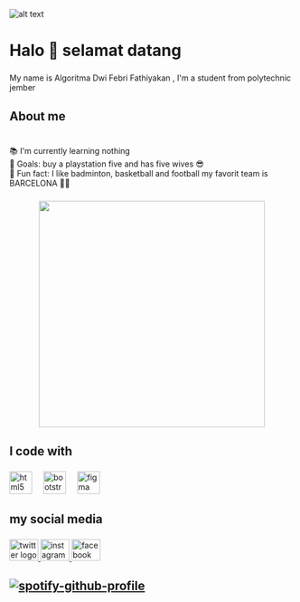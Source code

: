![alt text](https://github.com/algor1tma/algor1tma/blob/main/Algoritma%20febri23.png)
<h1 align="left">Halo 👋 selamat datang</h1>

###

<p align="left">My name is Algoritma Dwi Febri Fathiyakan , I'm a student from polytechnic jember</p>

###

<h2 align="left">About me</h2>

###

<p align="left"><br>📚 I'm currently learning nothing<br>🎯 Goals: buy a playstation five and has five wives 😎<br>🎲 Fun fact: I like badminton, basketball and football my favorit team is BARCELONA 🔴🔵</p>

###

<div align="center">
  <img height="400" wide="899" src="https://media.giphy.com/media/7ihhFw8q0LzBS/giphy.gif"  />
</div>

###
  
###

<h2 align="left">I code with</h2>

###

<div align="left">
  <img src="https://cdn.jsdelivr.net/gh/devicons/devicon/icons/html5/html5-original.svg" height="40" alt="html5 logo"  />
  <img width="12" />
  <img src="https://cdn.jsdelivr.net/gh/devicons/devicon/icons/bootstrap/bootstrap-original.svg" height="40" alt="bootstrap logo"  />
  <img width="12" />
  <img src="https://cdn.jsdelivr.net/gh/devicons/devicon/icons/figma/figma-original.svg" height="40" alt="figma logo"  />
</div>

###

<h2 align="left">my social media</h2>

###

<div align="left">
  <a href="https://twitter.com/AlgoritmaF" target="_blank">
    <img src="https://raw.githubusercontent.com/maurodesouza/profile-readme-generator/master/src/assets/icons/social/twitter/default.svg" width="51" height="38" alt="twitter logo"  />
  </a>
  <a href="https://www.instagram.com/algoritma_sho/" target="_blank">
    <img src="https://raw.githubusercontent.com/maurodesouza/profile-readme-generator/master/src/assets/icons/social/instagram/default.svg" width="51" height="38" alt="instagram logo"  />
  </a>
  <a href="https://www.facebook.com/algoritims.algoritims" target="_blank">
    <img src="https://raw.githubusercontent.com/maurodesouza/profile-readme-generator/master/src/assets/icons/social/facebook/default.svg" width="51" height="38" alt="facebook logo"  />
  </a>
</div>

###
<h2

[![spotify-github-profile](https://spotify-github-profile.vercel.app/api/view?uid=21i6746h5oxb4h25lkqq6ohqa&cover_image=true&theme=default&show_offline=true&background_color=121212&interchange=false&bar_color=53b14f&bar_color_cover=false)](https://github.com/kittinan/spotify-github-profile)

</h2>
